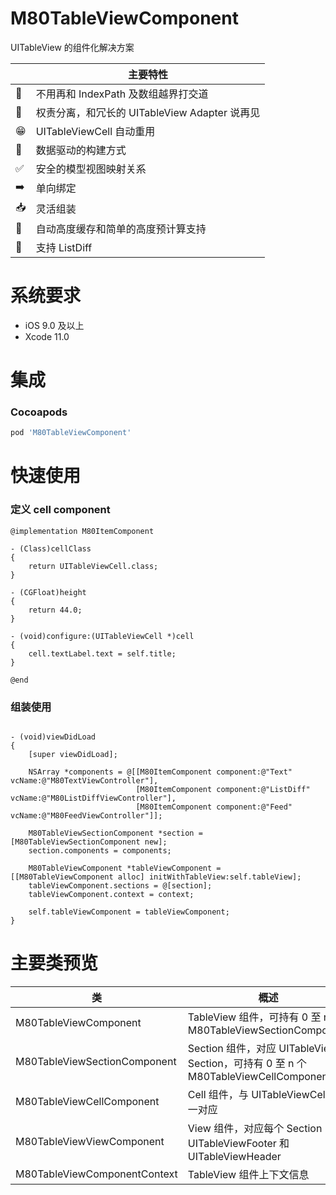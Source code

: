 # M80TableViewComponent

UITableView 的组件化解决方案

|         | 主要特性  |
----------|-----------------
🙅 | 不用再和 IndexPath 及数组越界打交道
👋 | 权责分离，和冗长的 UITableView Adapter 说再见
😁 | UITableViewCell 自动重用
🏡 | 数据驱动的构建方式
✅ | 安全的模型视图映射关系
➡️ | 单向绑定
📥 | 灵活组装
🚀 | 自动高度缓存和简单的高度预计算支持
🔑 | 支持 ListDiff


# 系统要求

* iOS 9.0 及以上
* Xcode 11.0

# 集成

### Cocoapods

```ruby
pod 'M80TableViewComponent'
```


# 快速使用

### 定义 cell component

```objc
@implementation M80ItemComponent

- (Class)cellClass
{
    return UITableViewCell.class;
}

- (CGFloat)height
{
    return 44.0;
}

- (void)configure:(UITableViewCell *)cell
{
    cell.textLabel.text = self.title;
}

@end

```

### 组装使用

```objc

- (void)viewDidLoad
{
    [super viewDidLoad];

    NSArray *components = @[[M80ItemComponent component:@"Text" vcName:@"M80TextViewController"],
                            [M80ItemComponent component:@"ListDiff" vcName:@"M80ListDiffViewController"],
                            [M80ItemComponent component:@"Feed" vcName:@"M80FeedViewController"]];
    
    M80TableViewSectionComponent *section = [M80TableViewSectionComponent new];
    section.components = components;
    
    M80TableViewComponent *tableViewComponent = [[M80TableViewComponent alloc] initWithTableView:self.tableView];
    tableViewComponent.sections = @[section];
    tableViewComponent.context = context;
    
    self.tableViewComponent = tableViewComponent;
}

```



# 主要类预览
|   类      | 概述 |
----------|-----------------
M80TableViewComponent | TableView 组件，可持有 0 至 n 个 M80TableViewSectionComponent
M80TableViewSectionComponent | Section 组件，对应 UITableView Section，可持有 0 至 n 个 M80TableViewCellComponent 
M80TableViewCellComponent | Cell 组件，与 UITableViewCell 一一对应
M80TableViewViewComponent | View 组件，对应每个 Section 的 UITableViewFooter 和 UITableViewHeader
M80TableViewComponentContext | TableView 组件上下文信息



